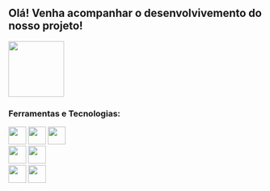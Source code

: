 <h2> Olá! Venha acompanhar o desenvolvivemento do nosso projeto!</h2>


<img height="110em"  align="center" src="https://github-readme-stats.vercel.app/api/top-langs/?username=GitSpectrumCode&layout=compact&langs_count=7&theme=react" />


### Ferramentas e Tecnologias:

<div>
<img src="https://cdn.jsdelivr.net/gh/devicons/devicon@latest/icons/css3/css3-original.svg" width="35" height="35"/>
<img src="https://cdn.jsdelivr.net/gh/devicons/devicon@latest/icons/html5/html5-original.svg" width="35" height="35"/>
<img src="https://cdn.jsdelivr.net/gh/devicons/devicon@latest/icons/javascript/javascript-plain.svg" width="35" height="35"/>
<br>
<img src="https://cdn.jsdelivr.net/gh/devicons/devicon@latest/icons/csharp/csharp-original.svg" width="35" height="35"/>
<img src="https://cdn.jsdelivr.net/gh/devicons/devicon@latest/icons/microsoftsqlserver/microsoftsqlserver-original.svg" width="35" height="35"/>
<br>
<img src="https://cdn.jsdelivr.net/gh/devicons/devicon@latest/icons/figma/figma-original.svg" width="35" height="35"/>
<img src="https://cdn.jsdelivr.net/gh/devicons/devicon@latest/icons/unity/unity-original.svg" width="35" height="35"/>

</div>
       
          

